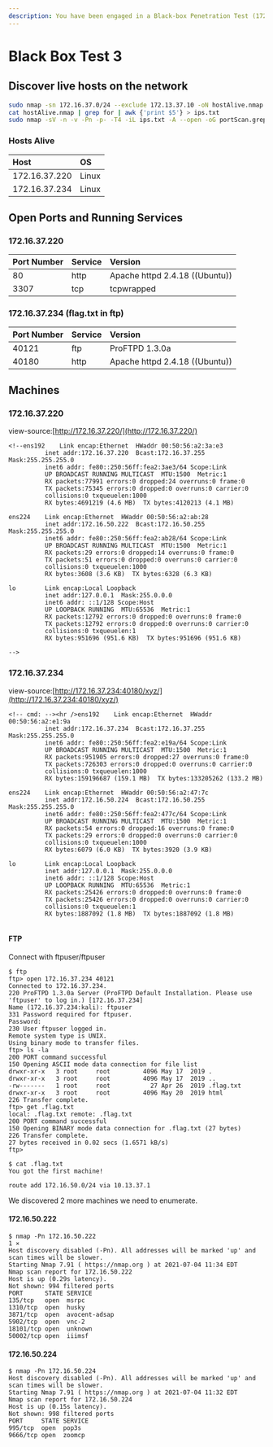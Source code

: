 ```yaml
---
description: You have been engaged in a Black-box Penetration Test (172.16.37.0/24 range).
---
```


# Black Box Test 3

## Discover live hosts on the network

```bash
sudo nmap -sn 172.16.37.0/24 --exclude 172.13.37.10 -oN hostAlive.nmap
cat hostAlive.nmap | grep for | awk {'print $5'} > ips.txt
sudo nmap -sV -n -v -Pn -p- -T4 -iL ips.txt -A --open -oG portScan.grep
```

### Hosts Alive

| Host | OS |
| :--- | :--- |
| 172.16.37.220 | Linux |
| 172.16.37.234 | Linux |

## Open Ports and Running Services

### 172.16.37.220

| Port Number | Service | Version |
| :--- | :--- | :--- |
| 80 | http | Apache httpd 2.4.18 \(\(Ubuntu\)\) |
| 3307 | tcp | tcpwrapped |

### 172.16.37.234 \(flag.txt in ftp\)

| Port Number | Service | Version |
| :--- | :--- | :--- |
| 40121 | ftp | ProFTPD 1.3.0a |
| 40180 | http | Apache httpd 2.4.18 \(\(Ubuntu\)\) |

## Machines

### 172.16.37.220

view-source:[http://172.16.37.220/](http://172.16.37.220/)

```text
<!--ens192    Link encap:Ethernet  HWaddr 00:50:56:a2:3a:e3  
          inet addr:172.16.37.220  Bcast:172.16.37.255  Mask:255.255.255.0
          inet6 addr: fe80::250:56ff:fea2:3ae3/64 Scope:Link
          UP BROADCAST RUNNING MULTICAST  MTU:1500  Metric:1
          RX packets:77991 errors:0 dropped:24 overruns:0 frame:0
          TX packets:75345 errors:0 dropped:0 overruns:0 carrier:0
          collisions:0 txqueuelen:1000 
          RX bytes:4691219 (4.6 MB)  TX bytes:4120213 (4.1 MB)

ens224    Link encap:Ethernet  HWaddr 00:50:56:a2:ab:28  
          inet addr:172.16.50.222  Bcast:172.16.50.255  Mask:255.255.255.0
          inet6 addr: fe80::250:56ff:fea2:ab28/64 Scope:Link
          UP BROADCAST RUNNING MULTICAST  MTU:1500  Metric:1
          RX packets:29 errors:0 dropped:14 overruns:0 frame:0
          TX packets:51 errors:0 dropped:0 overruns:0 carrier:0
          collisions:0 txqueuelen:1000 
          RX bytes:3608 (3.6 KB)  TX bytes:6328 (6.3 KB)

lo        Link encap:Local Loopback  
          inet addr:127.0.0.1  Mask:255.0.0.0
          inet6 addr: ::1/128 Scope:Host
          UP LOOPBACK RUNNING  MTU:65536  Metric:1
          RX packets:12792 errors:0 dropped:0 overruns:0 frame:0
          TX packets:12792 errors:0 dropped:0 overruns:0 carrier:0
          collisions:0 txqueuelen:1 
          RX bytes:951696 (951.6 KB)  TX bytes:951696 (951.6 KB)

-->
```

### 172.16.37.234

view-source:[http://172.16.37.234:40180/xyz/](http://172.16.37.234:40180/xyz/)

```text
<!-- cmd: --><hr />ens192    Link encap:Ethernet  HWaddr 00:50:56:a2:e1:9a  
          inet addr:172.16.37.234  Bcast:172.16.37.255  Mask:255.255.255.0
          inet6 addr: fe80::250:56ff:fea2:e19a/64 Scope:Link
          UP BROADCAST RUNNING MULTICAST  MTU:1500  Metric:1
          RX packets:951905 errors:0 dropped:27 overruns:0 frame:0
          TX packets:726303 errors:0 dropped:0 overruns:0 carrier:0
          collisions:0 txqueuelen:1000 
          RX bytes:159196687 (159.1 MB)  TX bytes:133205262 (133.2 MB)

ens224    Link encap:Ethernet  HWaddr 00:50:56:a2:47:7c  
          inet addr:172.16.50.224  Bcast:172.16.50.255  Mask:255.255.255.0
          inet6 addr: fe80::250:56ff:fea2:477c/64 Scope:Link
          UP BROADCAST RUNNING MULTICAST  MTU:1500  Metric:1
          RX packets:54 errors:0 dropped:16 overruns:0 frame:0
          TX packets:29 errors:0 dropped:0 overruns:0 carrier:0
          collisions:0 txqueuelen:1000 
          RX bytes:6079 (6.0 KB)  TX bytes:3920 (3.9 KB)

lo        Link encap:Local Loopback  
          inet addr:127.0.0.1  Mask:255.0.0.0
          inet6 addr: ::1/128 Scope:Host
          UP LOOPBACK RUNNING  MTU:65536  Metric:1
          RX packets:25426 errors:0 dropped:0 overruns:0 frame:0
          TX packets:25426 errors:0 dropped:0 overruns:0 carrier:0
          collisions:0 txqueuelen:1 
          RX bytes:1887092 (1.8 MB)  TX bytes:1887092 (1.8 MB)


```

#### FTP

Connect with ftpuser/ftpuser

```text
$ ftp
ftp> open 172.16.37.234 40121
Connected to 172.16.37.234.
220 ProFTPD 1.3.0a Server (ProFTPD Default Installation. Please use 'ftpuser' to log in.) [172.16.37.234]
Name (172.16.37.234:kali): ftpuser
331 Password required for ftpuser.
Password:
230 User ftpuser logged in.
Remote system type is UNIX.
Using binary mode to transfer files.
ftp> ls -la
200 PORT command successful
150 Opening ASCII mode data connection for file list
drwxr-xr-x   3 root     root         4096 May 17  2019 .
drwxr-xr-x   3 root     root         4096 May 17  2019 ..
-rw-------   1 root     root           27 Apr 26  2019 .flag.txt
drwxr-xr-x   3 root     root         4096 May 20  2019 html
226 Transfer complete.
ftp> get .flag.txt
local: .flag.txt remote: .flag.txt
200 PORT command successful
150 Opening BINARY mode data connection for .flag.txt (27 bytes)
226 Transfer complete.
27 bytes received in 0.02 secs (1.6571 kB/s)
ftp>
```

```text
$ cat .flag.txt           
You got the first machine!
```

```text
route add 172.16.50.0/24 via 10.13.37.1
```

We discovered 2 more machines we need to enumerate.

#### 172.16.50.222

```text
$ nmap -Pn 172.16.50.222                                                                                                                                                                                                                                                                                                1 ⨯
Host discovery disabled (-Pn). All addresses will be marked 'up' and scan times will be slower.
Starting Nmap 7.91 ( https://nmap.org ) at 2021-07-04 11:34 EDT
Nmap scan report for 172.16.50.222
Host is up (0.29s latency).
Not shown: 994 filtered ports
PORT      STATE SERVICE
135/tcp   open  msrpc
1310/tcp  open  husky
3871/tcp  open  avocent-adsap
5902/tcp  open  vnc-2
18101/tcp open  unknown
50002/tcp open  iiimsf

```

#### 172.16.50.224

```text
$ nmap -Pn 172.16.50.224
Host discovery disabled (-Pn). All addresses will be marked 'up' and scan times will be slower.
Starting Nmap 7.91 ( https://nmap.org ) at 2021-07-04 11:32 EDT
Nmap scan report for 172.16.50.224
Host is up (0.15s latency).
Not shown: 998 filtered ports
PORT     STATE SERVICE
995/tcp  open  pop3s
9666/tcp open  zoomcp
```



